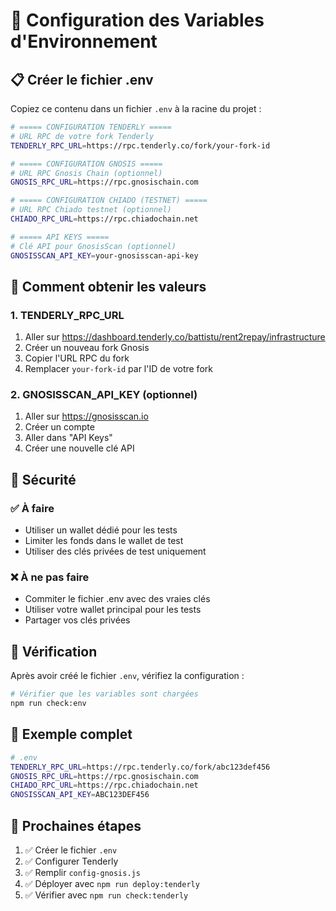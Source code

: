 # 🔧 Configuration des Variables d'Environnement

## 📋 Créer le fichier .env

Copiez ce contenu dans un fichier `.env` à la racine du projet :

```bash
# ===== CONFIGURATION TENDERLY =====
# URL RPC de votre fork Tenderly
TENDERLY_RPC_URL=https://rpc.tenderly.co/fork/your-fork-id

# ===== CONFIGURATION GNOSIS =====
# URL RPC Gnosis Chain (optionnel)
GNOSIS_RPC_URL=https://rpc.gnosischain.com

# ===== CONFIGURATION CHIADO (TESTNET) =====
# URL RPC Chiado testnet (optionnel)
CHIADO_RPC_URL=https://rpc.chiadochain.net

# ===== API KEYS =====
# Clé API pour GnosisScan (optionnel)
GNOSISSCAN_API_KEY=your-gnosisscan-api-key
```

## 🔑 Comment obtenir les valeurs

### 1. TENDERLY_RPC_URL

1. Aller sur https://dashboard.tenderly.co/battistu/rent2repay/infrastructure
2. Créer un nouveau fork Gnosis
3. Copier l'URL RPC du fork
4. Remplacer `your-fork-id` par l'ID de votre fork

### 2. GNOSISSCAN_API_KEY (optionnel)

1. Aller sur https://gnosisscan.io
2. Créer un compte
3. Aller dans "API Keys"
4. Créer une nouvelle clé API

## 🚨 Sécurité

### ✅ À faire
- Utiliser un wallet dédié pour les tests
- Limiter les fonds dans le wallet de test
- Utiliser des clés privées de test uniquement

### ❌ À ne pas faire
- Commiter le fichier .env avec des vraies clés
- Utiliser votre wallet principal pour les tests
- Partager vos clés privées

## 🔧 Vérification

Après avoir créé le fichier `.env`, vérifiez la configuration :

```bash
# Vérifier que les variables sont chargées
npm run check:env
```

## 📝 Exemple complet

```bash
# .env
TENDERLY_RPC_URL=https://rpc.tenderly.co/fork/abc123def456
GNOSIS_RPC_URL=https://rpc.gnosischain.com
CHIADO_RPC_URL=https://rpc.chiadochain.net
GNOSISSCAN_API_KEY=ABC123DEF456
```

## 🎯 Prochaines étapes

1. ✅ Créer le fichier `.env`
2. ✅ Configurer Tenderly
3. ✅ Remplir `config-gnosis.js`
4. ✅ Déployer avec `npm run deploy:tenderly`
5. ✅ Vérifier avec `npm run check:tenderly` 